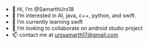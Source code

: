 - 👋 Hi, I’m @SamarthUrs18
- 👀 I’m interested in AI, java, c++, python, and swift.
- 🌱 I’m currently learning swift
- 💞️ I’m looking to collaborate on android studio project
- 📫 contact me at urssamarth17@gmail.com
